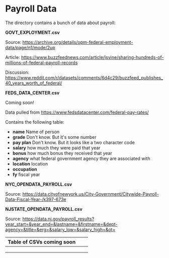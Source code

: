 # Payroll Data

The directory contains a bunch of data about payroll:

**GOVT_EXPLOYMENT.csv**

Source:  https://archive.org/details/opm-federal-employment-data/page/n1/mode/2up 

Article:  https://www.buzzfeednews.com/article/jsvine/sharing-hundreds-of-millions-of-federal-payroll-records 

Discussion:  https://www.reddit.com/r/datasets/comments/6d4c29/buzzfeed_publishes_40_years_worth_of_federal/ 

**FEDS_DATA_CENTER.csv**

Coming soon!

Data pulled from https://www.fedsdatacenter.com/federal-pay-rates/

Contains the following table:

* **name** Name of person
* **grade** Don't know. But it's some number
* **pay plan** Don't know. But it looks like a two character code
* **salary** how much they were paid that year
* **bonus** how much bonus they received that year
* **agency** what federal government agency they are associated with
* **location** location
* **occupation**
* **fy** fiscal year

**NYC_OPENDATA_PAYROLL.csv**

Source:  https://data.cityofnewyork.us/City-Government/Citywide-Payroll-Data-Fiscal-Year-/k397-673e 

**NJSTATE_OPENDATA_PAYROLL.csv**

Source:  https://data.nj.gov/payroll_results?year_start=&year_end=&lastname=&firstname=&dept-agency=&title=&erg=&salary_low=&salary_high=&ot= 

| Table of CSVs coming soon |      |      |
| ------------------------- | ---- | ---- |
|                           |      |      |
|                           |      |      |
|                           |      |      |

